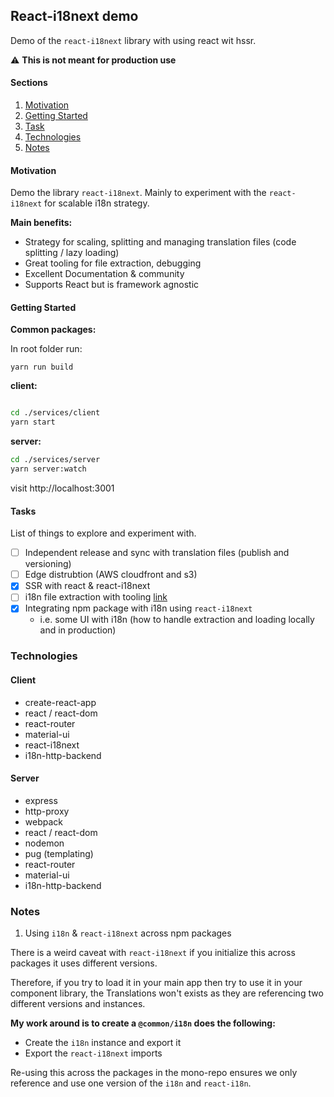 ## React-i18next demo 

Demo of the `react-i18next` library with using react wit hssr.

⚠️  **This is not meant for production use**

#### Sections

1. [Motivation](#motivation)
2. [Getting Started](#getting-started)
3. [Task](#task)
4. [Technologies](#technologies)
5. [Notes](#notes)

#### Motivation


Demo the library `react-i18next`. Mainly to experiment with the `react-i18next` for scalable i18n strategy.

**Main benefits:**

- Strategy for scaling, splitting and managing translation files (code splitting / lazy loading)
- Great tooling for file extraction, debugging
- Excellent Documentation & community
- Supports React but is framework agnostic

#### Getting Started

**Common packages:**

In root folder run:
```
yarn run build
```

**client:**
```sh

cd ./services/client
yarn start
```

**server:**
```sh
cd ./services/server
yarn server:watch
```

visit http://localhost:3001

#### Tasks

List of things to explore and experiment with.

- [ ] Independent release and sync with translation files (publish and versioning)
- [ ] Edge distrubtion (AWS cloudfront and s3) 
- [x] SSR with react & react-i18next 
- [ ] i18n file extraction with tooling [link](https://react.i18next.com/guides/extracting-translations)
- [x] Integrating npm package with i18n using `react-i18next`
    - i.e. some UI with i18n (how to handle extraction and loading locally and in production)

### Technologies

#### Client

- create-react-app 
- react / react-dom 
- react-router
- material-ui
- react-i18next
- i18n-http-backend 

#### Server 
- express
- http-proxy
- webpack
- react / react-dom 
- nodemon
- pug (templating)
- react-router
- material-ui
- i18n-http-backend 

### Notes

1. Using `i18n` & `react-i18next` across npm packages

There is a weird caveat with `react-i18next` if you initialize this across packages it uses different versions.

Therefore, if you try to load it in your main app then try to use it in your component library, the Translations won't exists as they are referencing two different versions and instances.

**My work around is to create a `@common/i18n` does the following:**

- Create the `i18n` instance and export it
- Export the `react-i18next` imports

Re-using this across the packages in the mono-repo ensures we only reference and use one version of the `i18n` and `react-i18n`.
